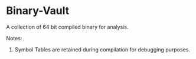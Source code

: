 # Binary-Vault
A collection of 64 bit compiled binary for analysis.  

Notes:
1. Symbol Tables are retained during compilation for debugging purposes.
